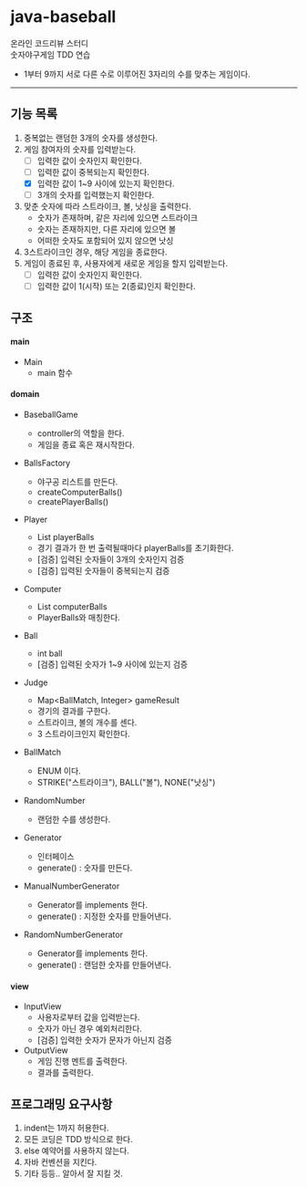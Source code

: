 # java-baseball
온라인 코드리뷰 스터디  
숫자야구게임 TDD 연습

- 1부터 9까지 서로 다른 수로 이루어진 3자리의 수를 맞추는 게임이다.

---
## 기능 목록
1. 중복없는 랜덤한 3개의 숫자를 생성한다.
2. 게임 참여자의 숫자를 입력받는다.
    - [ ] 입력한 값이 숫자인지 확인한다.
    - [ ] 입력한 값이 중복되는지 확인한다.
    - [x] 입력한 값이 1~9 사이에 있는지 확인한다.
    - [ ] 3개의 숫자를 입력했는지 확인한다.
3. 맞춘 숫자에 따라 스트라이크, 볼, 낫싱을 출력한다.
    - 숫자가 존재하며, 같은 자리에 있으면 스트라이크
    - 숫자는 존재하지만, 다른 자리에 있으면 볼
    - 어떠한 숫자도 포함되어 있지 않으면 낫싱
4. 3스트라이크인 경우, 해당 게임을 종료한다.
5. 게임이 종료된 후, 사용자에게 새로운 게임을 할지 입력받는다.
    - [ ] 입력한 값이 숫자인지 확인한다.
    - [ ] 입력한 값이 1(시작) 또는 2(종료)인지 확인한다.

## 구조
#### main
- Main
    - main 함수
    
#### domain
- BaseballGame
    - controller의 역할을 한다.
    - 게임을 종료 혹은 재시작한다.
    
- BallsFactory
    - 야구공 리스트를 만든다.
    - createComputerBalls()
    - createPlayerBalls()
    
- Player
    - List<Ball> playerBalls
    - 경기 결과가 한 번 출력될때마다 playerBalls를 초기화한다.
    - [검증] 입력된 숫자들이 3개의 숫자인지 검증
    - [검증] 입력된 숫자들이 중복되는지 검증

- Computer
    - List<Ball> computerBalls
    - PlayerBalls와 매칭한다.
    
- Ball
    - int ball
    - [검증] 입력된 숫자가 1~9 사이에 있는지 검증
     
- Judge
    - Map<BallMatch, Integer> gameResult
    - 경기의 결과를 구한다.
    - 스트라이크, 볼의 개수를 센다.
    - 3 스트라이크인지 확인한다.
    
- BallMatch
    - ENUM 이다.
    - STRIKE("스트라이크"), BALL("볼"), NONE("낫싱")

- RandomNumber
    - 랜덤한 수를 생성한다.
    
- Generator
    - 인터페이스
    - generate() : 숫자를 만든다.

- ManualNumberGenerator
    - Generator를 implements 한다.
    - generate() : 지정한 숫자를 만들어낸다.
    
- RandomNumberGenerator
    - Generator를 implements 한다.
    - generate() : 랜덤한 숫자를 만들어낸다.
    
#### view
- InputView
    - 사용자로부터 값을 입력받는다.
    - 숫자가 아닌 경우 예외처리한다.
    - [검증] 입력한 숫자가 문자가 아닌지 검증
- OutputView
    - 게임 진행 멘트를 출력한다.
    - 결과를 출력한다.

## 프로그래밍 요구사항
1. indent는 1까지 허용한다.
2. 모든 코딩은 TDD 방식으로 한다.
3. else 예약어를 사용하지 않는다.
4. 자바 컨벤션을 지킨다.
5. 기타 등등.. 알아서 잘 지킬 것.